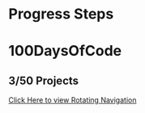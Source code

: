 # Progress Steps

# 100DaysOfCode

## 3/50 Projects

<a href="https://rotating-navigation-v1.netlify.app/">Click Here to view Rotating Navigation</a>
